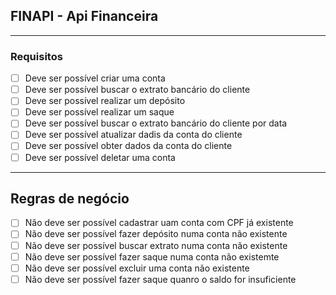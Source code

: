 ## FINAPI - Api Financeira

---
### Requisitos

- [ ] Deve ser possível criar uma conta
- [ ] Deve ser possível buscar o extrato bancário do cliente
- [ ] Deve ser possível realizar um depósito
- [ ] Deve ser possível realizar um saque
- [ ] Deve ser possível buscar o extrato bancário do cliente por data
- [ ] Deve ser possível atualizar dadis da conta do cliente
- [ ] Deve ser possível obter dados da conta do cliente
- [ ] Deve ser possível deletar uma conta
---
## Regras de negócio

- [ ] Não deve ser possível cadastrar uam conta com CPF já existente
- [ ] Não deve ser possível fazer depósito numa conta não existente
- [ ] Não deve ser possível buscar extrato numa conta não existente
- [ ] Não deve ser possível fazer saque numa conta não existemte
- [ ] Não deve ser possível excluir uma conta não existente
- [ ] Não deve ser possível fazer saque quanro o saldo for insuficiente